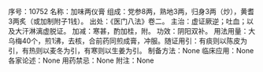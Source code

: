 序号：10752
名称：加味两仪膏
组成：党参8两，熟地3两，归身3两（炒），黄耆3两炙（或加制附子1钱）。
出处：《医门八法》卷二。
主治：虚证厥逆；吐血；以及大汗淋漓虚脱证。
加减：寒甚，酌加桂，附。
功效：阴阳双补。
用法用量：大乌梅40个，煎1沸，去核，合前药同煎成膏，冲服。随证用引：有痰则以陈皮为引，有热则以麦冬为引，有寒则以生姜为引。
制备方法：None
临床应用：None
各家论述：None
用药禁忌：None
附注：None
